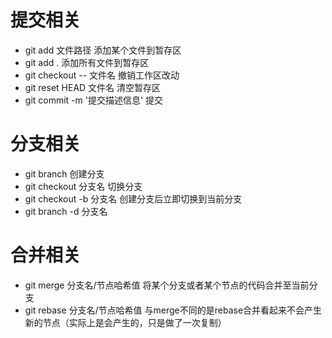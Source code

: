 # 提交相关
- git add 文件路径
添加某个文件到暂存区
- git add .
添加所有文件到暂存区
- git checkout -- 文件名
撤销工作区改动
- git reset HEAD 文件名
清空暂存区
- git commit -m '提交描述信息'
提交

# 分支相关
- git branch 
创建分支
- git checkout 分支名
切换分支
- git checkout -b 分支名
创建分支后立即切换到当前分支
- git branch -d 分支名

# 合并相关
- git merge 分支名/节点哈希值
将某个分支或者某个节点的代码合并至当前分支
- git rebase 分支名/节点哈希值
与merge不同的是rebase合并看起来不会产生新的节点（实际上是会产生的，只是做了一次复制）

